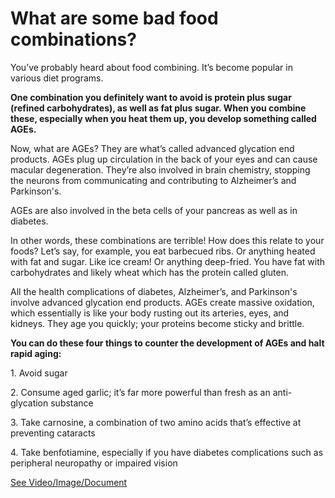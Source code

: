 # What are some bad food combinations?

You’ve probably heard about food combining. It’s become popular in various diet programs.

**One combination you definitely want to avoid is protein plus sugar (refined carbohydrates), as well as fat plus sugar. When you combine these, especially when you heat them up, you develop something called AGEs.**

Now, what are AGEs? They are what’s called advanced glycation end products. AGEs plug up circulation in the back of your eyes and can cause macular degeneration. They’re also involved in brain chemistry, stopping the neurons from communicating and contributing to Alzheimer’s and Parkinson's.

AGEs are also involved in the beta cells of your pancreas as well as in diabetes.

In other words, these combinations are terrible! How does this relate to your foods? Let’s say, for example, you eat barbecued ribs. Or anything heated with fat and sugar. Like ice cream! Or anything deep-fried. You have fat with carbohydrates and likely wheat which has the protein called gluten.

All the health complications of diabetes, Alzheimer’s, and Parkinson's involve advanced glycation end products. AGEs create massive oxidation, which essentially is like your body rusting out its arteries, eyes, and kidneys. They age you quickly; your proteins become sticky and brittle.

**You can do these four things to counter the development of AGEs and halt rapid aging:**

1\. Avoid sugar

2\. Consume aged garlic; it’s far more powerful than fresh as an anti-glycation substance

3\. Take carnosine, a combination of two amino acids that’s effective at preventing cataracts

4\. Take benfotiamine, especially if you have diabetes complications such as peripheral neuropathy or impaired vision

 [See Video/Image/Document](https://hls-player.drberg.com/asset?path=migrated-assets/bad-food-combining-will-make-you-old-quickly-drberg)